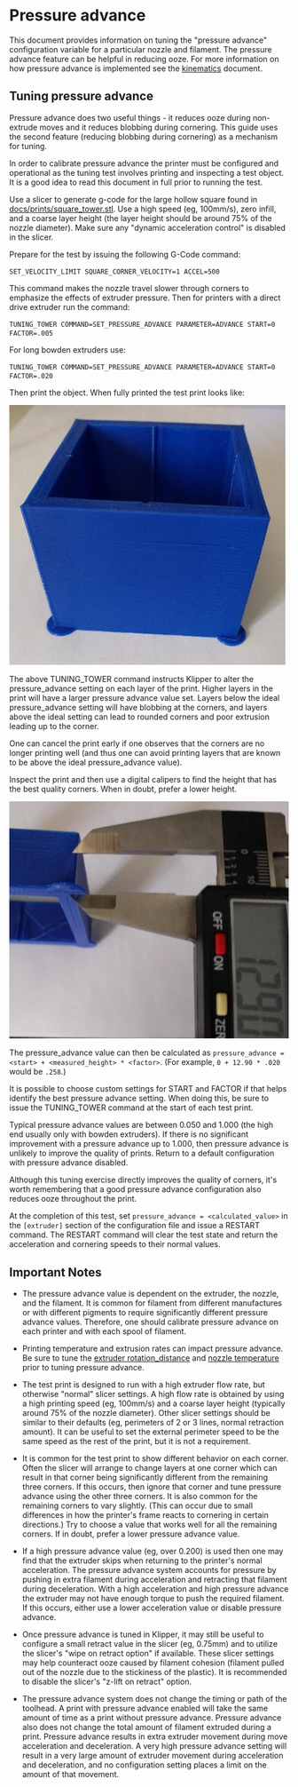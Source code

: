 # Pressure advance

This document provides information on tuning the "pressure advance"
configuration variable for a particular nozzle and filament. The pressure
advance feature can be helpful in reducing ooze. For more information on how
pressure advance is implemented see the [kinematics](Kinematics.md) document.

## Tuning pressure advance

Pressure advance does two useful things - it reduces ooze during non-extrude
moves and it reduces blobbing during cornering. This guide uses the second
feature (reducing blobbing during cornering) as a mechanism for tuning.

In order to calibrate pressure advance the printer must be configured and
operational as the tuning test involves printing and inspecting a test object.
It is a good idea to read this document in full prior to running the test.

Use a slicer to generate g-code for the large hollow square found in
[docs/prints/square_tower.stl](prints/square_tower.stl). Use a high speed (eg,
100mm/s), zero infill, and a coarse layer height (the layer height should be
around 75% of the nozzle diameter). Make sure any "dynamic acceleration control"
is disabled in the slicer.

Prepare for the test by issuing the following G-Code command:

```
SET_VELOCITY_LIMIT SQUARE_CORNER_VELOCITY=1 ACCEL=500
```

This command makes the nozzle travel slower through corners to emphasize the
effects of extruder pressure. Then for printers with a direct drive extruder run
the command:

```
TUNING_TOWER COMMAND=SET_PRESSURE_ADVANCE PARAMETER=ADVANCE START=0 FACTOR=.005
```

For long bowden extruders use:

```
TUNING_TOWER COMMAND=SET_PRESSURE_ADVANCE PARAMETER=ADVANCE START=0 FACTOR=.020
```

Then print the object. When fully printed the test print looks like:

![tuning_tower](img/tuning_tower.jpg)

The above TUNING_TOWER command instructs Klipper to alter the pressure_advance
setting on each layer of the print. Higher layers in the print will have a
larger pressure advance value set. Layers below the ideal pressure_advance
setting will have blobbing at the corners, and layers above the ideal setting
can lead to rounded corners and poor extrusion leading up to the corner.

One can cancel the print early if one observes that the corners are no longer
printing well (and thus one can avoid printing layers that are known to be above
the ideal pressure_advance value).

Inspect the print and then use a digital calipers to find the height that has
the best quality corners. When in doubt, prefer a lower height.

![tune_pa](img/tune_pa.jpg)

The pressure_advance value can then be calculated as
`pressure_advance = <start> + <measured_height> * <factor>`. (For example,
`0 + 12.90 * .020` would be `.258`.)

It is possible to choose custom settings for START and FACTOR if that helps
identify the best pressure advance setting. When doing this, be sure to issue
the TUNING_TOWER command at the start of each test print.

Typical pressure advance values are between 0.050 and 1.000 (the high end
usually only with bowden extruders). If there is no significant improvement with
a pressure advance up to 1.000, then pressure advance is unlikely to improve the
quality of prints. Return to a default configuration with pressure advance
disabled.

Although this tuning exercise directly improves the quality of corners, it's
worth remembering that a good pressure advance configuration also reduces ooze
throughout the print.

At the completion of this test, set `pressure_advance = <calculated_value>` in
the `[extruder]` section of the configuration file and issue a RESTART command.
The RESTART command will clear the test state and return the acceleration and
cornering speeds to their normal values.

## Important Notes

- The pressure advance value is dependent on the extruder, the nozzle, and the
  filament. It is common for filament from different manufactures or with
  different pigments to require significantly different pressure advance values.
  Therefore, one should calibrate pressure advance on each printer and with each
  spool of filament.

- Printing temperature and extrusion rates can impact pressure advance. Be sure
  to tune the
  [extruder rotation_distance](Rotation_Distance.md#calibrating-rotation_distance-on-extruders)
  and
  [nozzle temperature](http://reprap.org/wiki/Triffid_Hunter%27s_Calibration_Guide#Nozzle_Temperature)
  prior to tuning pressure advance.

- The test print is designed to run with a high extruder flow rate, but
  otherwise "normal" slicer settings. A high flow rate is obtained by using a
  high printing speed (eg, 100mm/s) and a coarse layer height (typically around
  75% of the nozzle diameter). Other slicer settings should be similar to their
  defaults (eg, perimeters of 2 or 3 lines, normal retraction amount). It can be
  useful to set the external perimeter speed to be the same speed as the rest of
  the print, but it is not a requirement.

- It is common for the test print to show different behavior on each corner.
  Often the slicer will arrange to change layers at one corner which can result
  in that corner being significantly different from the remaining three corners.
  If this occurs, then ignore that corner and tune pressure advance using the
  other three corners. It is also common for the remaining corners to vary
  slightly. (This can occur due to small differences in how the printer's frame
  reacts to cornering in certain directions.) Try to choose a value that works
  well for all the remaining corners. If in doubt, prefer a lower pressure
  advance value.

- If a high pressure advance value (eg, over 0.200) is used then one may find
  that the extruder skips when returning to the printer's normal acceleration.
  The pressure advance system accounts for pressure by pushing in extra filament
  during acceleration and retracting that filament during deceleration. With a
  high acceleration and high pressure advance the extruder may not have enough
  torque to push the required filament. If this occurs, either use a lower
  acceleration value or disable pressure advance.

- Once pressure advance is tuned in Klipper, it may still be useful to configure
  a small retract value in the slicer (eg, 0.75mm) and to utilize the slicer's
  "wipe on retract option" if available. These slicer settings may help
  counteract ooze caused by filament cohesion (filament pulled out of the nozzle
  due to the stickiness of the plastic). It is recommended to disable the
  slicer's "z-lift on retract" option.

- The pressure advance system does not change the timing or path of the
  toolhead. A print with pressure advance enabled will take the same amount of
  time as a print without pressure advance. Pressure advance also does not
  change the total amount of filament extruded during a print. Pressure advance
  results in extra extruder movement during move acceleration and deceleration.
  A very high pressure advance setting will result in a very large amount of
  extruder movement during acceleration and deceleration, and no configuration
  setting places a limit on the amount of that movement.
